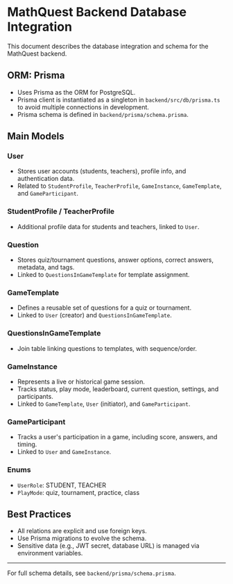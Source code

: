 # MathQuest Backend Database Integration

This document describes the database integration and schema for the MathQuest backend.

## ORM: Prisma
- Uses Prisma as the ORM for PostgreSQL.
- Prisma client is instantiated as a singleton in `backend/src/db/prisma.ts` to avoid multiple connections in development.
- Prisma schema is defined in `backend/prisma/schema.prisma`.

## Main Models

### User
- Stores user accounts (students, teachers), profile info, and authentication data.
- Related to `StudentProfile`, `TeacherProfile`, `GameInstance`, `GameTemplate`, and `GameParticipant`.

### StudentProfile / TeacherProfile
- Additional profile data for students and teachers, linked to `User`.

### Question
- Stores quiz/tournament questions, answer options, correct answers, metadata, and tags.
- Linked to `QuestionsInGameTemplate` for template assignment.

### GameTemplate
- Defines a reusable set of questions for a quiz or tournament.
- Linked to `User` (creator) and `QuestionsInGameTemplate`.

### QuestionsInGameTemplate
- Join table linking questions to templates, with sequence/order.

### GameInstance
- Represents a live or historical game session.
- Tracks status, play mode, leaderboard, current question, settings, and participants.
- Linked to `GameTemplate`, `User` (initiator), and `GameParticipant`.

### GameParticipant
- Tracks a user's participation in a game, including score, answers, and timing.
- Linked to `User` and `GameInstance`.

### Enums
- `UserRole`: STUDENT, TEACHER
- `PlayMode`: quiz, tournament, practice, class

## Best Practices
- All relations are explicit and use foreign keys.
- Use Prisma migrations to evolve the schema.
- Sensitive data (e.g., JWT secret, database URL) is managed via environment variables.

---

For full schema details, see `backend/prisma/schema.prisma`.
